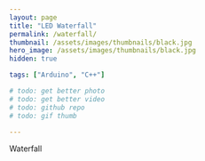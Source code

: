 ```yaml
---
layout: page
title: "LED Waterfall"
permalink: /waterfall/
thumbnail: /assets/images/thumbnails/black.jpg
hero_image: /assets/images/thumbnails/black.jpg
hidden: true

tags: ["Arduino", "C++"]

# todo: get better photo
# todo: get better video
# todo: github repo
# todo: gif thumb

---
```


Waterfall